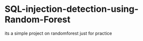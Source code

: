 # SQL-injection-detection-using-Random-Forest
its a simple project on randomforest just for practice
